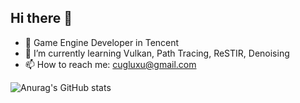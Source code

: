 ## Hi there 👋

<!--
**lxcug/lxcug** is a ✨ _special_ ✨ repository because its `README.md` (this file) appears on your GitHub profile.

Here are some ideas to get you started:

- 🔭 I’m currently working on ...
- 🌱 I’m currently learning ...
- 👯 I’m looking to collaborate on ...
- 🤔 I’m looking for help with ...
- 💬 Ask me about ...
- 📫 How to reach me: ...
- 😄 Pronouns: ...
- ⚡ Fun fact: ...
-->

- 🔭 Game Engine Developer in Tencent
- 🌱 I’m currently learning Vulkan, Path Tracing, ReSTIR, Denoising
- 📫 How to reach me: cugluxu@gmail.com

![Anurag's GitHub stats](https://github-readme-stats.vercel.app/api?username=lxcug&count_private=true)
